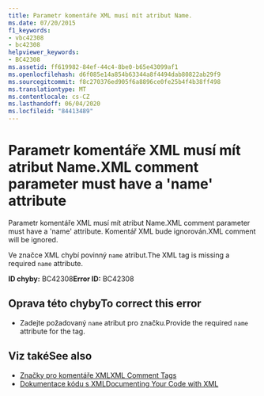 ```yaml
---
title: Parametr komentáře XML musí mít atribut Name.
ms.date: 07/20/2015
f1_keywords:
- vbc42308
- bc42308
helpviewer_keywords:
- BC42308
ms.assetid: ff619982-84ef-44c4-8be0-b65e43099af1
ms.openlocfilehash: d6f085e14a854b63344a8f4494dab80822ab29f9
ms.sourcegitcommit: f8c270376ed905f6a8896ce0fe25b4f4b38ff498
ms.translationtype: MT
ms.contentlocale: cs-CZ
ms.lasthandoff: 06/04/2020
ms.locfileid: "84413489"
---
```

# <a name="xml-comment-parameter-must-have-a-name-attribute"></a><span data-ttu-id="776f9-102">Parametr komentáře XML musí mít atribut Name.</span><span class="sxs-lookup"><span data-stu-id="776f9-102">XML comment parameter must have a 'name' attribute</span></span>
<span data-ttu-id="776f9-103">Parametr komentáře XML musí mít atribut Name.</span><span class="sxs-lookup"><span data-stu-id="776f9-103">XML comment parameter must have a 'name' attribute.</span></span> <span data-ttu-id="776f9-104">Komentář XML bude ignorován.</span><span class="sxs-lookup"><span data-stu-id="776f9-104">XML comment will be ignored.</span></span>  
  
 <span data-ttu-id="776f9-105">Ve značce XML chybí povinný `name` atribut.</span><span class="sxs-lookup"><span data-stu-id="776f9-105">The XML tag is missing a required `name` attribute.</span></span>  
  
 <span data-ttu-id="776f9-106">**ID chyby:** BC42308</span><span class="sxs-lookup"><span data-stu-id="776f9-106">**Error ID:** BC42308</span></span>  
  
## <a name="to-correct-this-error"></a><span data-ttu-id="776f9-107">Oprava této chyby</span><span class="sxs-lookup"><span data-stu-id="776f9-107">To correct this error</span></span>  
  
- <span data-ttu-id="776f9-108">Zadejte požadovaný `name` atribut pro značku.</span><span class="sxs-lookup"><span data-stu-id="776f9-108">Provide the required `name` attribute for the tag.</span></span>  
  
## <a name="see-also"></a><span data-ttu-id="776f9-109">Viz také</span><span class="sxs-lookup"><span data-stu-id="776f9-109">See also</span></span>

- [<span data-ttu-id="776f9-110">Značky pro komentáře XML</span><span class="sxs-lookup"><span data-stu-id="776f9-110">XML Comment Tags</span></span>](../language-reference/xmldoc/index.md)
- [<span data-ttu-id="776f9-111">Dokumentace kódu s XML</span><span class="sxs-lookup"><span data-stu-id="776f9-111">Documenting Your Code with XML</span></span>](../programming-guide/program-structure/documenting-your-code-with-xml.md)
